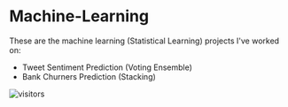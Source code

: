 # Machine-Learning
These are the machine learning (Statistical Learning) projects I've worked on:
- Tweet Sentiment Prediction (Voting Ensemble)
- Bank Churners Prediction (Stacking)


<a><img src="https://visitor-badge.glitch.me/badge?page_id=simonchung87.503192638" alt="visitors"></a>
